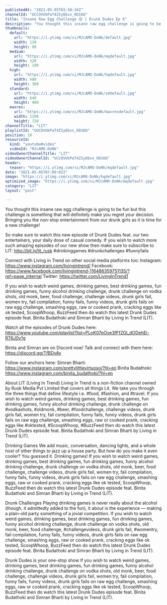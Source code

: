 ```yaml
---
publishedAt: "2021-05-05T03:58:34Z"
channelId: "UCCOVUkPaT4ZIy6bvx_OO16Q"
title: "Insane Raw Egg Challenge 😲 | Drunk Dudes Ep 6"
description: "You thought this insane raw egg challenge is going to be fun but this challenge is something that will definitely make you regret your decision. Bringing you the non-stop entertainment from our drunk girls as it is time for a new challenge! \n\nSo make sure to watch this new episode of Drunk Dudes feat. our two entertainers, your daily dose of casual comedy. If you wish to watch more such amazing episodes of our new show then make sure to subscribe to LIT: http://bit.ly/lit_rusk\n #drinkinggames #drunkchallenges #funnyfails \n\nConnect with Living in Trend on other social media platforms too: \nInstagram: https://www.instagram.com/livingintrend/ \nFacebook: https://www.facebook.com/livingintrend-116486359751135/?ref=page_internal \nTwitter: https://twitter.com/LivingInTrend1\n\nIf you wish to watch weird games, drinking games, best drinking games, fun drinking games, funny alcohol drinking challenge, drunk challenge on vodka shots, old monk, beer, food challenge, challenge videos, drunk girls fail, women try, fail compilation, funny fails, funny videos, drunk girls fails on raw egg challenge, smashing eggs, raw or cooked prank, cracking eggs like ok tested, ScoopWhoop, BuzzFeed then do watch this latest Drunk Dudes episode feat. Binita Budathoki and Simran Bharti by Living in Trend (LIT).\n\nWatch all the episodes of Drunk Dudes here: https://www.youtube.com/playlist?list=PLoK07pOye3fFfZGI_dODehEi-RT6J0v1g\n\nBinita and Simran are on Discord now! Talk and connect with them here: https://discord.gg/TfBDvAv\n\nFollow our anchors here:\nSimran Bharti: https://www.instagram.com/prettylittlevirtuoso/?hl=en\nBinita Budathoki: https://www.instagram.com/binita_budathoki/?hl=en\n\nAbout LIT (Living In Trend)\nLiving in Trend is a non-fiction channel owned by Rusk Media Pvt Limited that covers all things Lit.  We take you through the three things that define lifestyle i.e. #food, #fashion, and #travel. If you wish to watch weird games, drinking games, best drinking games, fun drinking games, funny alcohol drinking challenge, drunk challenge on #vodkashots, #oldmonk, #beer, #foodchallenge, challenge videos, drunk girls fail, women try, fail compilation, funny fails, funny videos, drunk girls fails on raw egg challenge, smashing eggs, raw or cooked prank, cracking eggs like #oktested, #ScoopWhoop, #BuzzFeed then do watch this latest Drunk Dudes episode feat. Binita Budathoki and Simran Bharti by Living in Trend (LIT).\n\nDrinking Games\nWe add music, conversation, dancing lights, and a whole host of other things to jazz up a house party. But how do you make it even cooler? You guessed it. Drinking games! If you wish to watch weird games, drinking games, best drinking games, fun drinking games, funny alcohol drinking challenge, drunk challenge on vodka shots, old monk, beer, food challenge, challenge videos, drunk girls fail, women try, fail compilation, funny fails, funny videos, drunk girls fails on raw egg challenge, smashing eggs, raw or cooked prank, cracking eggs like ok tested, ScoopWhoop, BuzzFeed then do watch this latest Drunk Dudes episode feat. Binita Budathoki and Simran Bharti by Living in Trend (LIT).\n\nDrunk Challenges\nPlaying drinking games is never really about the alcohol (though, it admittedly added to the fun), it about is the experience — making a plain-old party something of a jovial competition. If you wish to watch weird games, drinking games, best drinking games, fun drinking games, funny alcohol drinking challenge, drunk challenge on vodka shots, old monk, beer, food challenge, #challengevideos, drunk girls fail, #womentry, fail compilation, funny fails, funny videos, drunk girls fails on raw egg challenge, smashing eggs, raw or cooked prank, cracking eggs like ok tested, ScoopWhoop, BuzzFeed then do watch this latest Drunk Dudes episode feat. Binita Budathoki and Simran Bharti by Living in Trend (LIT).\n\nDrunk Dudes is your one-stop show If you wish to watch weird games, drinking games, best drinking games, fun drinking games, funny alcohol drinking challenge, drunk challenge on vodka shots, old monk, beer, food challenge, challenge videos, drunk girls fail, women try, fail compilation, funny fails, funny videos, drunk girls fails on raw egg challenge, smashing eggs, raw or cooked prank, cracking eggs like ok tested, ScoopWhoop, BuzzFeed then do watch this latest Drunk Dudes episode feat. Binita Budathoki and Simran Bharti by Living in Trend (LIT)."
thumbnails:
  default:
    url: "https://i.ytimg.com/vi/MJcAMO-DoNk/default.jpg"
    width: 120
    height: 90
  medium:
    url: "https://i.ytimg.com/vi/MJcAMO-DoNk/mqdefault.jpg"
    width: 320
    height: 180
  high:
    url: "https://i.ytimg.com/vi/MJcAMO-DoNk/hqdefault.jpg"
    width: 480
    height: 360
  standard:
    url: "https://i.ytimg.com/vi/MJcAMO-DoNk/sddefault.jpg"
    width: 640
    height: 480
  maxres:
    url: "https://i.ytimg.com/vi/MJcAMO-DoNk/maxresdefault.jpg"
    width: 1280
    height: 720
channelTitle: "LIT"
playlistId: "UUCOVUkPaT4ZIy6bvx_OO16Q"
position: 10
resourceId:
  kind: "youtube#video"
  videoId: "MJcAMO-DoNk"
videoOwnerChannelTitle: "LIT"
videoOwnerChannelId: "UCCOVUkPaT4ZIy6bvx_OO16Q"
header:
  teaser: "https://i.ytimg.com/vi/MJcAMO-DoNk/mqdefault.jpg"
date: "2021-05-05T07:09:02Z"
image: "https://i.ytimg.com/vi/MJcAMO-DoNk/hqdefault.jpg"
optimized_image: "https://i.ytimg.com/vi/MJcAMO-DoNk/mqdefault.jpg"
category: "LIT"
layout: "post"

---
```

You thought this insane raw egg challenge is going to be fun but this challenge is something that will definitely make you regret your decision. Bringing you the non-stop entertainment from our drunk girls as it is time for a new challenge! 

So make sure to watch this new episode of Drunk Dudes feat. our two entertainers, your daily dose of casual comedy. If you wish to watch more such amazing episodes of our new show then make sure to subscribe to LIT: http://bit.ly/lit_rusk
 #drinkinggames #drunkchallenges #funnyfails 

Connect with Living in Trend on other social media platforms too: 
Instagram: https://www.instagram.com/livingintrend/ 
Facebook: https://www.facebook.com/livingintrend-116486359751135/?ref=page_internal 
Twitter: https://twitter.com/LivingInTrend1

If you wish to watch weird games, drinking games, best drinking games, fun drinking games, funny alcohol drinking challenge, drunk challenge on vodka shots, old monk, beer, food challenge, challenge videos, drunk girls fail, women try, fail compilation, funny fails, funny videos, drunk girls fails on raw egg challenge, smashing eggs, raw or cooked prank, cracking eggs like ok tested, ScoopWhoop, BuzzFeed then do watch this latest Drunk Dudes episode feat. Binita Budathoki and Simran Bharti by Living in Trend (LIT).

Watch all the episodes of Drunk Dudes here: https://www.youtube.com/playlist?list=PLoK07pOye3fFfZGI_dODehEi-RT6J0v1g

Binita and Simran are on Discord now! Talk and connect with them here: https://discord.gg/TfBDvAv

Follow our anchors here:
Simran Bharti: https://www.instagram.com/prettylittlevirtuoso/?hl=en
Binita Budathoki: https://www.instagram.com/binita_budathoki/?hl=en

About LIT (Living In Trend)
Living in Trend is a non-fiction channel owned by Rusk Media Pvt Limited that covers all things Lit.  We take you through the three things that define lifestyle i.e. #food, #fashion, and #travel. If you wish to watch weird games, drinking games, best drinking games, fun drinking games, funny alcohol drinking challenge, drunk challenge on #vodkashots, #oldmonk, #beer, #foodchallenge, challenge videos, drunk girls fail, women try, fail compilation, funny fails, funny videos, drunk girls fails on raw egg challenge, smashing eggs, raw or cooked prank, cracking eggs like #oktested, #ScoopWhoop, #BuzzFeed then do watch this latest Drunk Dudes episode feat. Binita Budathoki and Simran Bharti by Living in Trend (LIT).

Drinking Games
We add music, conversation, dancing lights, and a whole host of other things to jazz up a house party. But how do you make it even cooler? You guessed it. Drinking games! If you wish to watch weird games, drinking games, best drinking games, fun drinking games, funny alcohol drinking challenge, drunk challenge on vodka shots, old monk, beer, food challenge, challenge videos, drunk girls fail, women try, fail compilation, funny fails, funny videos, drunk girls fails on raw egg challenge, smashing eggs, raw or cooked prank, cracking eggs like ok tested, ScoopWhoop, BuzzFeed then do watch this latest Drunk Dudes episode feat. Binita Budathoki and Simran Bharti by Living in Trend (LIT).

Drunk Challenges
Playing drinking games is never really about the alcohol (though, it admittedly added to the fun), it about is the experience — making a plain-old party something of a jovial competition. If you wish to watch weird games, drinking games, best drinking games, fun drinking games, funny alcohol drinking challenge, drunk challenge on vodka shots, old monk, beer, food challenge, #challengevideos, drunk girls fail, #womentry, fail compilation, funny fails, funny videos, drunk girls fails on raw egg challenge, smashing eggs, raw or cooked prank, cracking eggs like ok tested, ScoopWhoop, BuzzFeed then do watch this latest Drunk Dudes episode feat. Binita Budathoki and Simran Bharti by Living in Trend (LIT).

Drunk Dudes is your one-stop show If you wish to watch weird games, drinking games, best drinking games, fun drinking games, funny alcohol drinking challenge, drunk challenge on vodka shots, old monk, beer, food challenge, challenge videos, drunk girls fail, women try, fail compilation, funny fails, funny videos, drunk girls fails on raw egg challenge, smashing eggs, raw or cooked prank, cracking eggs like ok tested, ScoopWhoop, BuzzFeed then do watch this latest Drunk Dudes episode feat. Binita Budathoki and Simran Bharti by Living in Trend (LIT).